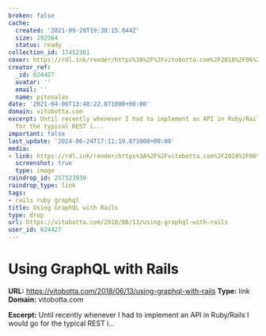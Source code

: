 ```yaml
---
broken: false
cache:
  created: '2021-09-20T19:30:15.044Z'
  size: 192564
  status: ready
collection_id: 17452361
cover: https://rdl.ink/render/https%3A%2F%2Fvitobotta.com%2F2018%2F06%2F13%2Fusing-graphql-with-rails
creator_ref:
  _id: 624427
  avatar: ''
  email: ''
  name: pitosalas
date: '2021-04-06T13:40:22.871000+00:00'
domain: vitobotta.com
excerpt: Until recently whenever I had to implement an API in Ruby/Rails I would go
  for the typical REST i...
important: false
last_update: '2024-06-24T17:11:19.871000+00:00'
media:
- link: https://rdl.ink/render/https%3A%2F%2Fvitobotta.com%2F2018%2F06%2F13%2Fusing-graphql-with-rails
  screenshot: true
  type: image
raindrop_id: 257323930
raindrop_type: link
tags:
- rails ruby graphql
title: Using GraphQL with Rails
type: drop
url: https://vitobotta.com/2018/06/13/using-graphql-with-rails
user_id: 624427
---
```


# Using GraphQL with Rails

**URL:** https://vitobotta.com/2018/06/13/using-graphql-with-rails
**Type:** link
**Domain:** vitobotta.com

**Excerpt:** Until recently whenever I had to implement an API in Ruby/Rails I would go for the typical REST i...

